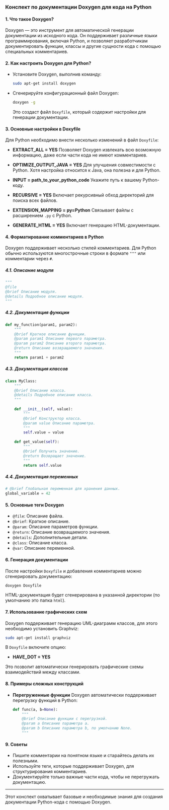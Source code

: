 ### Конспект по документации Doxygen для кода на Python

#### 1. **Что такое Doxygen?**
Doxygen — это инструмент для автоматической генерации документации из исходного кода. Он поддерживает различные языки программирования, включая Python, и позволяет разработчикам документировать функции, классы и другие сущности кода с помощью специальных комментариев.

#### 2. **Как настроить Doxygen для Python?**
- Установите Doxygen, выполнив команду:
  ```bash
  sudo apt-get install doxygen
  ```
- Сгенерируйте конфигурационный файл Doxygen:
  ```bash
  doxygen -g
  ```
  Это создаст файл `Doxyfile`, который содержит настройки для генерации документации.

#### 3. **Основные настройки в Doxyfile**
Для Python необходимо внести несколько изменений в файл `Doxyfile`:

- **EXTRACT_ALL = YES**
  Позволяет Doxygen извлекать всю возможную информацию, даже если части кода не имеют комментариев.
  
- **OPTIMIZE_OUTPUT_JAVA = YES**
  Для улучшения совместимости с Python. Хотя настройка относится к Java, она полезна и для Python.

- **INPUT = path_to_your_python_code**
  Укажите путь к вашему Python-коду.

- **RECURSIVE = YES**
  Включает рекурсивный обход директорий для поиска всех файлов.

- **EXTENSION_MAPPING = py=Python**
  Связывает файлы с расширением `.py` с Python.

- **GENERATE_HTML = YES**
  Включает генерацию HTML-документации.

#### 4. **Форматирование комментариев в Python**
Doxygen поддерживает несколько стилей комментариев. Для Python обычно используются многострочные строки в формате `"""` или комментарии через `#`.

##### 4.1. **Описание модуля**
```python
"""
@file
@brief Описание модуля.
@details Подробное описание модуля.
"""
```

##### 4.2. **Документация функции**
```python
def my_function(param1, param2):
    """
    @brief Краткое описание функции.
    @param param1 Описание первого параметра.
    @param param2 Описание второго параметра.
    @return Описание возвращаемого значения.
    """
    return param1 + param2
```

##### 4.3. **Документация классов**
```python
class MyClass:
    """
    @brief Описание класса.
    @details Подробное описание класса.
    """
    
    def __init__(self, value):
        """
        @brief Конструктор класса.
        @param value Описание параметра.
        """
        self.value = value
    
    def get_value(self):
        """
        @brief Получить значение.
        @return Возвращает значение.
        """
        return self.value
```

##### 4.4. **Документация переменных**
```python
# @brief Глобальная переменная для хранения данных.
global_variable = 42
```

#### 5. **Основные теги Doxygen**
- `@file`: Описание файла.
- `@brief`: Краткое описание.
- `@param`: Описание параметров функции.
- `@return`: Описание возвращаемого значения.
- `@details`: Дополнительные детали.
- `@class`: Описание класса.
- `@var`: Описание переменной.

#### 6. **Генерация документации**
После настройки `Doxyfile` и добавления комментариев можно сгенерировать документацию:
```bash
doxygen Doxyfile
```
HTML-документация будет сгенерирована в указанной директории (по умолчанию это папка `html`).

#### 7. **Использование графических схем**
Doxygen поддерживает генерацию UML-диаграмм классов, для этого необходимо установить Graphviz:
```bash
sudo apt-get install graphviz
```
В `Doxyfile` включите опцию:
- **HAVE_DOT = YES**
  
Это позволит автоматически генерировать графические схемы взаимодействий между классами.

#### 8. **Примеры сложных конструкций**
- **Перегруженные функции**
  Doxygen автоматически поддерживает перегрузку функций в Python:
  ```python
  def func(a, b=None):
      """
      @brief Описание функции с перегрузкой.
      @param a Описание параметра a.
      @param b Описание параметра b, по умолчанию None.
      """
  ```

#### 9. **Советы**
- Пишите комментарии на понятном языке и старайтесь делать их полезными.
- Используйте теги, которые поддерживает Doxygen, для структурирования комментариев.
- Документируйте только важные части кода, чтобы не перегружать документацию.

---

Этот конспект охватывает базовые и необходимые знания для создания документации Python-кода с помощью Doxygen.